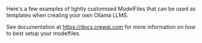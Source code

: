 Here's a few examples of lightly customised ModelFiles that can be used as templates when creating your own Ollama LLMS.

See documentation at https://docs.crewai.com for more information on how to best setup your modelfiles.
